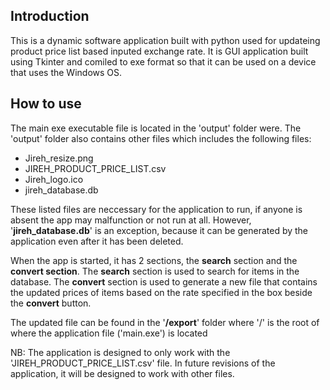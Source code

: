 ## Introduction
This is a dynamic software application built with python used for updateing product price list based inputed exchange rate.
It is GUI application built using Tkinter and comiled to exe format so that it can be used on a device that uses the Windows OS.

## How to use
The main exe executable file is located in the 'output' folder were. The 'output' folder also contains other files which includes the following files: 
- Jireh_resize.png
- JIREH_PRODUCT_PRICE_LIST.csv
- Jireh_logo.ico
- jireh_database.db

These listed files are neccessary for the application to run, if anyone is absent the app may malfunction or not run at all. However, '**jireh_database.db**' is an exception, because it can be generated by the application even after it has been deleted.

When the app is started, it has 2 sections, the **search** section and the **convert section**. 
The **search** section is used to search for items in the database. The **convert** section is used to generate a new file that contains the updated prices of items based on the rate specified in the box beside the **convert** button.

The updated file can be found in the '**/export**' folder where '/' is the root of where the application file ('main.exe') is located

NB: The application is designed to only work with the 'JIREH_PRODUCT_PRICE_LIST.csv' file. In future revisions of the application, it will be designed to work with other files.